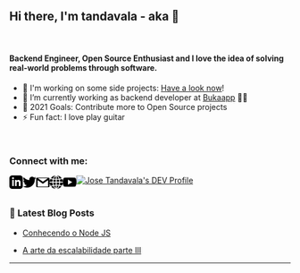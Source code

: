 ## Hi there, I'm tandavala - aka 👋

<br />

#### Backend Engineer, Open Source Enthusiast and I love the idea of solving real-world problems through software.

- 🔭 I'm working on some side projects: [Have a look now](https://tandavala.github.io/)!
- 🌱 I’m currently working as backend developer at [Bukaapp](https://www.bukaapp.com/) 👨‍💻
- 🥅 2021 Goals: Contribute more to Open Source projects
- ⚡ Fun fact: I love play guitar

<br />

### Connect with me:

 <a href="https://www.linkedin.com/in/josetandavala/">
    <img align="left" alt="Jose Tandavala | Linkedin" width="24px" src="_assets/linkedin.svg" />
</a>

<a href="https://twitter.com/tandavala10">
    <img align="left" alt="Jose Tandavala | Twitter" width="24px" src="_assets/twitter.svg" />
</a>

<a href="mailtp:jose.tandavala@gmail.com">
    <img align="left" alt="Jose Tandavala | Gmail" width="24px" src="_assets/email.svg" />
</a>

<a href="https://tandavala.github.io/">
    <img align="left" alt="Jose Tandavala | Gmail" width="24px" src="_assets/portofolio.svg" />
</a>

<a href="https://www.youtube.com/channel/UCY8OWK1kt3D0x0mjXAxUBgw">
    <img align="left" alt="Jose Tandavala | Youtube" width="24px" src="_assets/youtube.svg" />
</a>

<a href="https://dev.to/tandavala">
  <img src="https://d2fltix0v2e0sb.cloudfront.net/dev-badge.svg" alt="Jose Tandavala's DEV Profile" height="30" width="30">
</a>

<br />
<br />

### 📕 Latest Blog Posts

<!-- BLOG-POST-LIST:START -->

- [Conhecendo o Node JS](https://www.portaldeti.com/pt/artigos/item/351-conhecendo-o-node-js)

- [A arte da escalabilidade parte III](https://portaldeti.com/pt/artigos/item/223-a-arte-da-escalabilidade-parte-iii)

<!-- BLOG-POST-LIST:END -->

---
